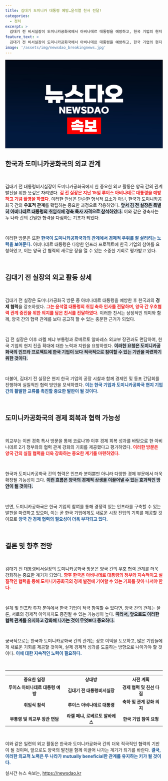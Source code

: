 ```yaml
---
title: 김대기 도미니카 대통령 예방…윤석열 친서 전달!
categories:
  - 정치
excerpt: >
  김대기 전 비서실장이 도미니카공화국에서 아비나데르 대통령을 예방하고, 한국 기업의 현지 진출 지원을 요청했습니다. 이번 방문은 양국 간의 우호 협력을 강화할 중요한 계기가 될 것으로 평가받고 있습니다.
feature_text: >
  김대기 전 비서실장이 도미니카공화국에서 아비나데르 대통령을 예방하고, 한국 기업의 현지 진출 지원을 요청했습니다. 이번 방문은 양국 간의 우호 협력을 강화할 중요한 계기가 될 것으로 평가받고 있습니다.
image: '/assets/img/newsdao_breakingnews.jpg'
---
```


<p><img src="/assets/img/newsdao_breakingnews.jpg" alt="koreaapp 속보" /></p>

<h2 data-ke-size="size26">한국과 도미니카공화국의 외교 관계</h2>

<p data-ke-size="size16">&nbsp;</p>

<p>김대기 전 대통령비서실장이 도미니카공화국에서 한 중요한 외교 활동은 양국 간의 관계 발전을 위한 뜻깊은 자리였다. <b><span style="color: #ee2323;">김 전 실장은 지난 15일 루이스 아비나데르 대통령을 예방하고 기념 촬영을 하였다.</span></b> 이러한 만남은 단순한 형식적 요소가 아닌, 한국과 도미니카공화국 간의 <b>우호적 관계</b>를 확립하는 중요한 과정으로 작용하였다. <b><span style="background-color: #21538527;">앞서 김 전 실장은 특별히 아비나데르 대통령의 취임식에 경축 특사 자격으로 참석하였다.</span></b> 이와 같은 경축사는 두 나라 간의 긴밀한 협력을 다짐하는 기초가 되었다. </p>

<p data-ke-size="size16">&nbsp;</p>

<p>이러한 방문은 또한 <b><span style="color: #1a5490;">한국이 도미니카공화국과의 관계에서 경제적 우위를 잘 살리려는 노력을 보여준다.</span></b> 아비나데르 대통령은 다양한 인프라 프로젝트에 한국 기업의 참여를 요청하였고, 이는 양국 간 협력의 새로운 장을 열 수 있는 소중한 기회로 평가받고 있다.</p>

<p data-ke-size="size16">&nbsp;</p>

<h2 data-ke-size="size26">김대기 전 실장의 외교 활동 상세</h2>

<p data-ke-size="size16">&nbsp;</p>

<p>김대기 전 실장은 도미니카공화국 방문 중 아비나데르 대통령을 예방한 후 한국과의 <b>경제 협력</b>을 강조하였다. <b><span style="color: #ee2323;">그는 윤석열 대통령의 취임 축하 인사를 전달하며, 양국 간 우호협력 관계 증진을 위한 의지를 담은 친서를 전달하였다.</span></b> 이러한 친서는 상징적인 의미와 함께, 양국 간의 협력 관계를 보다 공고히 할 수 있는 충분한 근거가 되었다. </p>

<p data-ke-size="size16">&nbsp;</p>

<p>김 전 실장은 이후 라켈 페냐 부통령과 로베르토 알바레스 외교부 장관과도 면담하여, 한국 기업의 현지 진출 확대에 대한 노력과 지원을 요청하였다. <b><span style="background-color: #21538527;">이러한 요청은 도미니카공화국의 인프라 프로젝트에 한국 기업이 보다 적극적으로 참여할 수 있는 기반을 마련하기 위한 것이다.</span></b></p>

<p data-ke-size="size16">&nbsp;</p>

<p>더불어, 김대기 전 실장은 현지 한국 기업의 공장 시찰과 함께 경제인 및 동포 간담회를 진행하며 실질적인 협력 방안을 모색하였다. <b><span style="color: #1a5490;">이는 한국 기업과 도미니카공화국 현지 기업 간의 활발한 교류를 촉진할 중요한 발판이 될 것이다.</span></b> </p>

<p data-ke-size="size16">&nbsp;</p>

<h2 data-ke-size="size26">도미니카공화국의 경제 회복과 협력 가능성</h2>

<p data-ke-size="size16">&nbsp;</p>

<p>외교부는 이번 경축 특사 방문을 통해 코로나19 이후 경제 회복 성과를 바탕으로 한 아비나데르 2기 정부와의 협력 관계 강화의 기회를 제공했다고 평가하였다. <b><span style="color: #ee2323;">이러한 방문은 양국 간의 실질 협력을 더욱 강화하는 중요한 계기를 마련하였다.</span></b> </p>

<p data-ke-size="size16">&nbsp;</p>

<p>한국과 도미니카공화국 간의 협력은 인프라 분야뿐만 아니라 다양한 경제 부문에서 더욱 확장될 가능성이 크다. <b><span style="background-color: #21538527;">이런 흐름은 양국의 경제적 상생을 이끌어낼 수 있는 효과적인 방안이 될 것이다.</span></b> </p>

<p data-ke-size="size16">&nbsp;</p>

<p>반면, 도미니카공화국은 한국 기업의 참여를 통해 경쟁력 있는 인프라를 구축할 수 있는 발판을 마련하고 있으며, 이는 곧 한국 기업에게도 새로운 시장 진입의 기회를 제공할 것이므로 <b><span style="color: #1a5490;">양국 간 경제 협력의 필요성이 더욱 부각되고 있다.</span></b></p>

<p data-ke-size="size16">&nbsp;</p>

<h2 data-ke-size="size26">결론 및 향후 전망</h2>

<p data-ke-size="size16">&nbsp;</p>

<p>김대기 전 대통령비서실장의 도미니카공화국 방문은 양국 간의 우호 협력 관계를 더욱 강화하는 중요한 계기가 되었다. <b><span style="color: #ee2323;">향후 한국은 아비나데르 대통령의 정부와 지속적이고 실질적인 협력을 통해 도미니카공화국의 경제 발전에 기여할 수 있는 기회를 찾아 나서야 한다.</span></b></p>

<p data-ke-size="size16">&nbsp;</p>

<p>설계 및 인프라 투자 분야에서 한국 기업이 적극 참여할 수 있다면, 양국 간의 관계는 물론, 서로의 경제적 이익까지도 증진될 수 있는 가능성이 높다. <b><span style="background-color: #21538527;">따라서, 앞으로도 이러한 협력 관계를 유지하고 강화해 나가는 것이 무엇보다 중요하다.</span></b> </p>

<p data-ke-size="size16">&nbsp;</p>

<p>궁극적으로는 한국과 도미니카공화국 간의 관계는 상호 이익을 도모하고, 많은 기업들에게 새로운 기회를 제공할 것이며, 실제 경제적 성과를 도출하는 방향으로 나아가야 할 것이다. <b><span style="color: #1a5490;">이에 대한 지속적인 노력이 필요하다.</span></b> </p>

<p data-ke-size="size16">&nbsp;</p>

<hr />

<table style="width: 100%; border-collapse: collapse;">
    <tr>
        <th style="text-align: center; height: 17px;"><b>중요한 일정</b></th>
        <th style="text-align: center; height: 17px;"><b>상대방</b></th>
        <th style="text-align: center; height: 17px;"><b>사전 계획</b></th>
    </tr>
    <tr>
        <td style="text-align: center; height: 17px;"><b>루이스 아비나데르 대통령 예방</b></td>
        <td style="text-align: center; height: 17px;"><b>김대기 전 대통령비서실장</b></td>
        <td style="text-align: center; height: 17px;"><b>경제 협력 및 친선 다짐</b></td>
    </tr>
    <tr>
        <td style="text-align: center; height: 17px;"><b>취임식 참석</b></td>
        <td style="text-align: center; height: 17px;"><b>루이스 아비나데르 대통령</b></td>
        <td style="text-align: center; height: 17px;"><b>축하 및 관계 강화 의지</b></td>
    </tr>
    <tr>
        <td style="text-align: center; height: 17px;"><b>부통령 및 외교부 장관 면담</b></td>
        <td style="text-align: center; height: 17px;"><b>라켈 페냐, 로베르토 알바레스</b></td>
        <td style="text-align: center; height: 17px;"><b>한국 기업 참여 요청</b></td>
    </tr>
</table>

<p data-ke-size="size16">&nbsp;</p>

<p>이와 같은 일련의 외교 활동은 한국과 도미니카공화국 간의 더욱 적극적인 협력의 기반이 될 것이며, 앞으로도 양국의 발전을 함께 이끌어 나가는 계기가 되기를 바란다. <b><span style="color: #1a5490;">결국, 이러한 외교적 노력은 두 나라가 mutually beneficial한 관계를 유지하는 키가 될 것이다.</span></b> </p>
실시간 뉴스 속보는, <a href="https://newsdao.kr" rel="dofollow">https://newsdao.kr</a>


